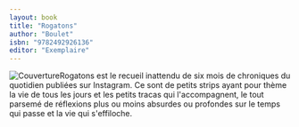 ```yaml
---
layout: book
title: "Rogatons"
author: "Boulet"
isbn: "9782492926136"
editor: "Exemplaire"
---
```

![Couverture](/img/9782492926136.jpg)Rogatons est le recueil inattendu de six mois de chroniques du quotidien publiées sur Instagram. Ce sont de petits strips ayant pour thème la vie de tous les jours et les petits tracas qui l'accompagnent, le tout parsemé de réflexions plus ou moins absurdes ou profondes sur le temps qui passe et la vie qui s'effiloche.